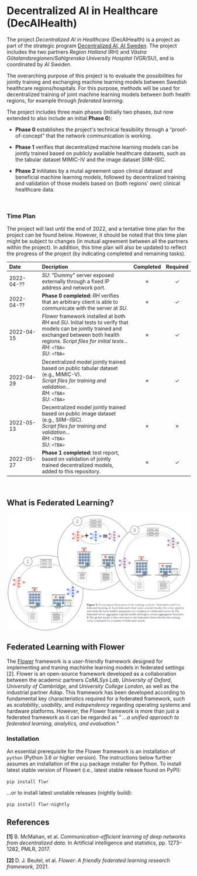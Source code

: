 # Decentralized AI in Healthcare (DecAIHealth)

The project _Decentralized AI in Healthcare_ (DecAIHealth) is a project as part of the strategic program [Decentralized AI, AI Sweden](https://www.ai.se/en/projects-9/decentralized-ai). The project includes the two partners _Region Halland_ (RH) and _Västra Götalandsregionen/Sahlgrenska University Hospital_ (VGR/SU), and is coordinated by _AI Sweden_.

The overarching purpose of this project is to evaluate the possibilities for jointly training and exchanging machine learning models between Swedish healthcare regions/hospitals. For this purpose, methods will be used for decentralized training of joint machine learning models between both health regions, for example through _federated learning_.

The project includes three main phases (initially two phases, but now extended to also include an initial **Phase 0**):

* **Phase 0** establishes the project's technical feasibility through a “proof-of-concept” that the network communication is working.

* **Phase 1** verifies that decentralized machine learning models can be jointly trained based on publicly available healthcare datasets, such as the tabular dataset MIMIC-IV and the image dataset SIIM-ISIC. 

* **Phase 2** inititates by a mutal agreement upon clinical dataset and beneficial machine learning models, followed by decentralized training and validation of those models based on (both regions' own) clinical healthcare data.
<br />

### Time Plan
The project will last until the end of 2022, and a tentative time plan for the project can be found below. However, it should be noted that this time plan might be subject to changes (in mutual agreement between all the partners within the project). In addition, this time plan will also be updated to reflect the progress of the project (by indicating completed and remaining tasks).

| Date&nbsp;&nbsp;&nbsp;&nbsp;&nbsp;&nbsp;&nbsp;&nbsp;&nbsp;&nbsp;&nbsp;  | Decription    | Completed  | Required   | 
| :----------- | :------------- | :--------: | :--------: |
| 2022-04-??   | _SU_: "Dummy" server exposed externally through a fixed IP address and network port.  | &cross; | &check; |
| 2022-04-??   | **Phase 0 completed:** _RH_ verifies that an arbitrary client is able to communicate with the server at _SU_.  | &cross; | &check; |
| 2022-04-15   | _Flower_ framework installed at both _RH_ and _SU_. Initial tests to verify that models can be jointly trained and exchanged between both health regions. _Script files for initial tests\.\.\._ <br /> _RH_: `<TBA>` <br /> _SU_: `<TBA>` | &cross; | &check; |
| 2022-04-29   | Decentralized model jointly trained based on public tabular dataset (e.g., MIMIC-V). <br /> _Script files for training and validation\.\.\._ <br /> _RH_: `<TBA>` <br /> _SU_: `<TBA>` | &cross; | &check; |
| 2022-05-13   | Decentralized model jointly trained based on public image dataset (e.g., SIIM-ISIC). <br /> _Script files for training and validation\.\.\._ <br /> _RH_: `<TBA>` <br /> _SU_: `<TBA>` | &cross; | &cross; |
| 2022-05-27   | **Phase 1 completed:** test report, based on validation of jointly trained decentralized models, added to this repository.  | &cross; | &check; |
<br />


## What is Federated Learning?

![A conceptual illustration of the training cycle in federated learning](./conceptual.png)
<br />

## Federated Learning with Flower

The [Flower](https://flower.dev/) framework is a user-friendly framework designed for implementing and traning machinhe learning models in federated settings [2]. Flower is an open-source framework developed as a collaboration between the academic partners _CaMLSys Lab_, _University of Oxford_, _University of Cambridge_, and _University College London_, as well as the industrial partner _Adap_. This framework has been developed according to fundamental key characteristics required for a federated framework, such as _scalability_, _usability_, and _independency_ regarding operating systems and hardware platforms. However, the Flower framework is more than just a federated framework as it can be regarded as _" ...a unified approach to federated learning, analytics, and evaluation."_

### Installation 

An essential prerequisite for the Flower framework is an installation of `python` (Python 3.6 or higher version). The instructions below further assumes an installation of the `pip` package installer for Python. To install latest stable version of Flowert (i.e., latest stable release found on PyPI):

 ```pip install flwr ```

   ...or to install latest unstable releases (nightly build):

 ```pip install flwr-nightly ```

## References

**[1]** B. McMahan, et al. _Communication-efficient learning of deep networks from decentralized data._ In Artificial intelligence and statistics, pp. 1273–1282, PMLR, 2017.

**[2]** D. J. Beutel, et al. _Flower: A friendly federated learning research framework,_ 2021.
